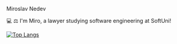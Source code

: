 Miroslav Nedev

💻 ⚖ I'm Miro, a lawyer studying software engineering at SoftUni!





[![Top Langs](https://github-readme-stats.vercel.app/api/top-langs/?username=pylapp&layout=donut&theme=dark)](https://github.com/Nedev-Miroslav/github-readme-stats)



